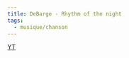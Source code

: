 ```yaml
---
title: DeBarge - Rhythm of the night
tags:
  - musique/chanson
---
```


[YT](https://youtu.be/cAQSZhazYk8)